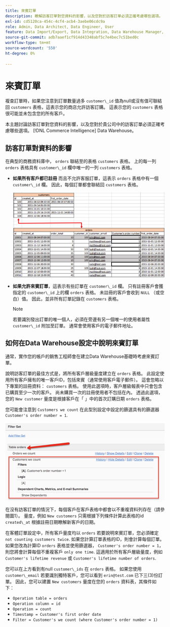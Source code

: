 ```yaml
---
title: 來賓訂單
description: 瞭解訪客訂單對您資料的影響，以及您對於訪客訂單必須正確考慮哪些選項。 [!DNL Commerce Intelligence] Data Warehouse。
exl-id: cd5120ca-454c-4cf4-acb4-3aebe06cdc9a
role: Admin, Data Architect, Data Engineer, User
feature: Data Import/Export, Data Integration, Data Warehouse Manager, Commerce Tables
source-git-commit: adb7aaef1cf914d43348abf5c7e4bec7c51bed0c
workflow-type: tm+mt
source-wordcount: '550'
ht-degree: 0%

---
```


# 來賓訂單

複查訂單時，如果您注意到訂單數量過多 `customer\_id` 值為null或沒有值可聯結回 `customers` 表格，這表示您的商店允許訪客訂購。 這表示您的 `customers` 表格很可能並未包含您的所有客戶。

本主題討論訪客訂單對您資料的影響，以及您對於貴公司中的訪客訂單必須正確考慮哪些選項。 [!DNL Commerce Intelligence] Data Warehouse。

## 訪客訂單對資料的影響

在典型的商務資料庫中， `orders` 聯結至的表格 `customers` 表格。 上的每一列 `orders` 表格具有 `customer\_id` 欄中唯一的一列 `customers` 表格。

* **如果所有客戶都已註冊** 而且不允許客服訂單，這表示 `orders` 表格中有一個 `customer\_id` 欄。 因此，每個訂單都會聯結回 `customers` 表格。

  ![](../../assets/guest-orders-4.png)

* **如果允許來賓訂單**，這表示有些訂單在 `customer\_id` 欄。 只有註冊客戶會獲指定的 `customer\_id` 上的欄 `orders` 表格。 未註冊的客戶會收到 `NULL` （或空白）值。 因此，並非所有訂單記錄在 `customers` 表格。

  >[!NOTE]
  >
  >若要識別發出訂單的唯一個人，必須在旁邊有另一個唯一的使用者屬性 `customer\_id` 附加至訂單。 通常會使用客戶的電子郵件地址。

## 如何在Data Warehouse設定中說明來賓訂單

通常，實作您的帳戶的銷售工程師會在建立Data Warehouse基礎時考慮來賓訂單。

說明訪客訂單的最佳方式是，將所有客戶層級量度建立在 `orders` 表格。 此設定使用所有客戶擁有的唯一客戶ID，包括來賓（通常使用客戶電子郵件）。 這會忽略以下專案的註冊資料： `customers` 表格。 使用此選項時，客戶層級報表中只會包含已購買至少一次的客戶。 尚未購買一次的註冊使用者不包括在內。 透過此選項，您的 `New customer` 量度是根據客戶在「 」中的首次訂購日期 `orders` 表格。

您可能會注意到 `Customers we count` 在此型別設定中設定的篩選具有的篩選器 `Customer's order number = 1`.

![](../../assets/guest-orders-filter-set.png)

在沒有訪客訂單的情況下，每個客戶在客戶表格中都會以不重複資料列存在（請參閱圖1）。 量度，例如 `New customers` 只需根據下列條件計算此表格的id `created\_at` 根據註冊日期瞭解新客戶的日期。

在客體訂單設定中，所有客戶量度均以 `orders` 若要說明來賓訂單，您必須確定 `not counting customers twice`. 如果您計算訂單表格的ID，則會計算每個訂單。 如果您改為計算ID `orders` 表格並使用篩選器， `Customer's order number = 1`，則您將會計算每個不重複客戶 `only one time`. 這適用於所有客戶層級量度，例如 `Customer's lifetime revenue` 或 `Customer's lifetime number of orders`.

您可以在上方看到有null `customer\_ids` 在 `orders` 表格。 如果您使用 `customer\_email` 若要識別獨特客戶，您可以看到 `erin@test.com` 已下三(3)份訂單。 因此，您可以建置 `New customers` 量度在您的 `orders` 資料表，其條件如下：

* `Operation table = orders`
* `Operation column = id`
* `Operation = count`
* `Timestamp = Customer's first order date`
* `Filter = Customer's we count (where Customer's order number = 1)`
